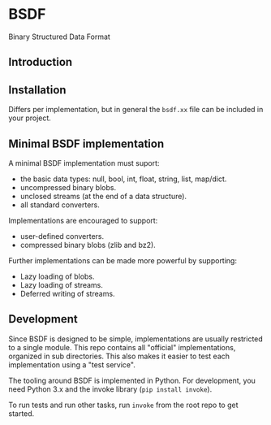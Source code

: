 # BSDF

Binary Structured Data Format

## Introduction


## Installation

Differs per implementation, but in general the `bsdf.xx` file can be included
in your project.


## Minimal BSDF implementation

A minimal BSDF implementation must suport:

* the basic data types: null, bool, int, float, string, list, map/dict.
* uncompressed binary blobs.
* unclosed streams (at the end of a data structure).
* all standard converters.

Implementations are encouraged to support:

* user-defined converters.
* compressed binary blobs (zlib and bz2).

Further implementations can be made more powerful by supporting:

* Lazy loading of blobs.
* Lazy loading of streams.
* Deferred writing of streams.


## Development

Since BSDF is designed to be simple, implementations are usually restricted
to a single module. This repo contains all "official" implementations,
organized in sub directories. This also makes it easier to test each
implementation using a "test service".

The tooling around BSDF is implemented in Python. For development, you
need Python 3.x and the invoke library (`pip install invoke`).

To run tests and run other tasks, run `invoke` from the root repo to
get started.

